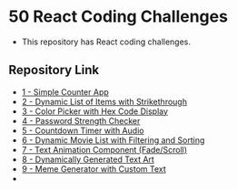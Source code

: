 # 50 React Coding Challenges
- This repository has React coding challenges.

## Repository Link
- [1 - Simple Counter App](https://github.com/ReddyDivya/rd-react-coding-challenges/tree/main/counter)
- [2 - Dynamic List of Items with Strikethrough](https://github.com/ReddyDivya/rd-react-coding-challenges/tree/main/dynamic-list)
- [3 - Color Picker with Hex Code Display](https://github.com/ReddyDivya/rd-react-coding-challenges/tree/main/color-picker)
- [4 - Password Strength Checker](https://github.com/ReddyDivya/rd-react-coding-challenges/tree/main/password-strength-checker)
- [5 - Countdown Timer with Audio](https://github.com/ReddyDivya/rd-react-coding-challenges/tree/main/count-down-timer)
- [6 - Dynamic Movie List with Filtering and Sorting](https://github.com/ReddyDivya/rd-react-coding-challenges/tree/main/movie-list)
- [7 - Text Animation Component (Fade/Scroll)](https://github.com/ReddyDivya/rd-react-coding-challenges/tree/main/text-animation)
- [8 - Dynamically Generated Text Art](https://github.com/ReddyDivya/rd-react-coding-challenges/tree/main/text-art-generator)
- [9 - Meme Generator with Custom Text](https://github.com/ReddyDivya/rd-react-coding-challenges/tree/main/meme-generator)
- []()

